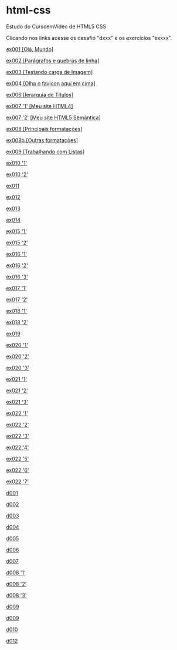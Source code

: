 # html-css
 Estudo do CursoemVideo de HTML5 CSS

Clicando nos links acesse os desafio "dxxx" e os exercícios "exxxx".

<a href="https://abraao2030.github.io/html-css/exercicios/ex001/index.html" target="_blank">ex001 [Olá, Mundo]</a><br>

<a href="https://abraao2030.github.io/html-css/exercicios/ex002/index.html" target="_blank">ex002 [Parágrafos e quebras de linha]</a><br>

<a href="https://abraao2030.github.io/html-css/exercicios/ex003/endex.html" target="_blank">ex003 [Testando carga de Imagem]</a><br>

<a href="https://abraao2030.github.io/html-css/exercicios/ex004/index.html" target="_blank">ex004 [Olha o favicon aqui em cima]</a><br>

<a href="https://abraao2030.github.io/html-css/exercicios/ex006/index.html" target="_blank">ex006 [Ierarquia de Titulos]</a><br>

<a href="https://abraao2030.github.io/html-css/exercicios/ex007/html4.html" target="_blank">ex007 '1' [Meu site HTML4]</a><br>

<a href="https://abraao2030.github.io/html-css/exercicios/ex007/html5.html" target="_blank">ex007 '2' [Meu site HTML5 Semântica]</a><br>

<a href="https://abraao2030.github.io/html-css/exercicios/ex008/index.html" target="_blank">ex008 [Principais formatações]</a><br>

<a href="https://abraao2030.github.io/html-css/exercicios/ex008b/index.html" target="_blank">ex008b [Outras formatações]</a><br>

<a href="https://abraao2030.github.io/html-css/exercicios/ex009/index.html" target="_blank">ex009 [Trabalhando com Listas]</a><br>

<a href="https://abraao2030.github.io/html-css/exercicios/ex010/index.html" target="_blank">ex010 '1'</a><br>

<a href="https://abraao2030.github.io/html-css/exercicios/ex010/pag002.html" target="_blank">ex010 '2'</a><br>

<a href="https://abraao2030.github.io/html-css/exercicios/ex011/index.html" target="_blank">ex011</a><br>

<a href="https://abraao2030.github.io/html-css/exercicios/ex012/index.html" target="_blank">ex012</a><br>

<a href="https://abraao2030.github.io/html-css/exercicios/ex013/index.html" target="_blank">ex013</a><br>

<a href="https://abraao2030.github.io/html-css/exercicios/ex014/index.html" target="_blank">ex014</a><br>

<a href="https://abraao2030.github.io/html-css/exercicios/ex015/index.html" target="_blank">ex015 '1'</a><br>

<a href="https://abraao2030.github.io/html-css/exercicios/ex015/pagina02.html" target="_blank">ex015 '2'</a><br>

<a href="https://abraao2030.github.io/html-css/exercicios/ex016/cor01.html" target="_blank">ex016 '1'</a><br>

<a href="https://abraao2030.github.io/html-css/exercicios/ex016/cor02.html" target="_blank">ex016 '2'</a><br>

<a href="https://abraao2030.github.io/html-css/exercicios/ex016/cor03.html" target="_blank">ex016 '3'</a><br>

<a href="https://abraao2030.github.io/html-css/exercicios/ex017/font01.html" target="_blank">ex017 '1'</a><br>

<a href="https://abraao2030.github.io/html-css/exercicios/ex017/font02.html" target="_blank">ex017 '2'</a><br>

<a href="https://abraao2030.github.io/html-css/exercicios/ex018/fonte01.html" target="_blank">ex018 '1'</a><br>

<a href="https://abraao2030.github.io/html-css/exercicios/ex018/fonte02.html" target="_blank">ex018 '2'</a><br>

<a href="https://abraao2030.github.io/html-css/exercicios/ex019/seletor01.html" target="_blank">ex019</a><br>

<a href="https://abraao2030.github.io/html-css/exercicios/ex020/hover.html" target="_blank">ex020 '1'</a><br>

<a href="https://abraao2030.github.io/html-css/exercicios/ex020/links.html" target="_blank">ex020 '2'</a><br>

<a href="https://abraao2030.github.io/html-css/exercicios/ex020/pseudoclasse.html" target="_blank">ex020 '3'</a><br>

<a href="https://abraao2030.github.io/html-css/exercicios/ex021/caixa01.html" target="_blank">ex021 '1'</a><br>

<a href="https://abraao2030.github.io/html-css/exercicios/ex021/caixa02.html" target="_blank">ex021 '2'</a><br>

<a href="https://abraao2030.github.io/html-css/exercicios/ex021/caixa03.html" target="_blank">ex021 '3'</a><br>

<a href="https://abraao2030.github.io/html-css/exercicios/ex022/fundo001.html" target="_blank">ex022 '1'</a><br>

<a href="https://abraao2030.github.io/html-css/exercicios/ex022/fundo002.html" target="_blank">ex022 '2'</a><br>

<a href="https://abraao2030.github.io/html-css/exercicios/ex022/fundo003.html" target="_blank">ex022 '3'</a><br>

<a href="https://abraao2030.github.io/html-css/exercicios/ex022/fundo004.html" target="_blank">ex022 '4'</a><br>

<a href="https://abraao2030.github.io/html-css/exercicios/ex022/fundo005.html" target="_blank">ex022 '5'</a><br>

<a href="https://abraao2030.github.io/html-css/exercicios/ex022/fundo006.html" target="_blank">ex022 '6'</a><br>

<a href="https://abraao2030.github.io/html-css/exercicios/ex022/fundo007.html" target="_blank">ex022 '7'</a><br>




<a href="https://abraao2030.github.io/html-css/desafios/d001/index001.html">d001</a> <br>

<a href="https://abraao2030.github.io/html-css/desafios/d002/index.html">d002</a> <br>

<a href="https://abraao2030.github.io/html-css/desafios/d003/index.html">d003</a><br>

<a href="https://abraao2030.github.io/html-css/desafios/d004/index.html">d004</a> <br>

<a href="https://abraao2030.github.io/html-css/desafios/d005/index.html">d005</a> <br>

<a href="https://abraao2030.github.io/html-css/desafios/d006/index.html">d006</a><br>

<a href="https://abraao2030.github.io/html-css/desafios/d007/index.html">d007</a><br>

<a href="https://abraao2030.github.io/html-css/desafios/d008/index.html">d008 '1'</a> <br>

<a href="https://abraao2030.github.io/html-css/desafios/d008/index02.html">d008 '2'</a> <br>

<a href="https://abraao2030.github.io/html-css/desafios/d008/index03.html">d008 '3'</a> <br>

<a href="https://abraao2030.github.io/html-css/desafios/d009/index.html">d009</a> <br>

<a href="https://abraao2030.github.io/html-css/desafios/d009/index1.html">d009</a> <br>

<a href="https://abraao2030.github.io/html-css/desafios/d010/android.html">d010</a><br>

<a href="https://abraao2030.github.io/html-css/desafios/d012/index.html">d012</a><br>